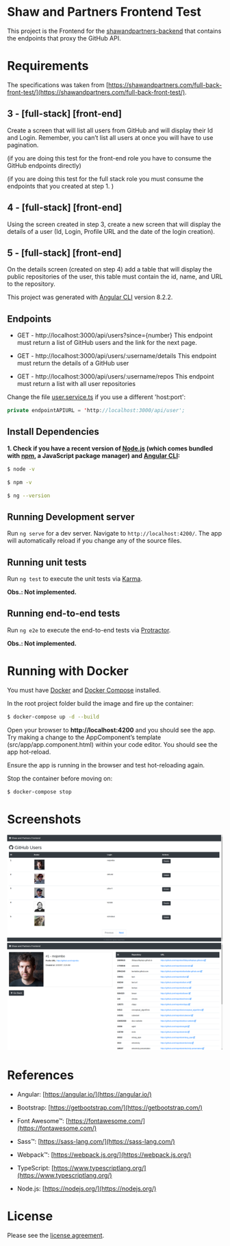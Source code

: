 # Shaw and Partners Frontend Test

This project is the Frontend for the [shawandpartners-backend](https://github.com/julianomacielferreira/shawandpartners-backend) that contains the endpoints that proxy the GitHub API.

# Requirements

The specifications was taken from [https://shawandpartners.com/full-back-front-test/](https://shawandpartners.com/full-back-front-test/).

## 3 - [full-stack] [front-end]
Create a screen that will list all users from GitHub and will display their Id and Login. Remember, you can’t list all users at once you will have to use pagination.

(if you are doing this test for the front-end role you have to consume the GitHub endpoints directly)

(if you are doing this test for the full stack role you must consume the endpoints that you created at step 1. )

## 4 - [full-stack] [front-end]
Using the screen created in step 3, create a new screen that will display the details of a user (Id, Login, Profile URL and the date of the login creation).

## 5 - [full-stack] [front-end]
On the details screen (created on step 4) add a table that will display the public repositories of the user, this table must contain the id, name, and URL to the repository.

This project was generated with [Angular CLI](https://github.com/angular/angular-cli) version 8.2.2.

## Endpoints

- GET - http://localhost:3000/api/users?since={number}
This endpoint must return a list of GitHub users and the link for the next page.

- GET - http://localhost:3000/api/users/:username/details
This endpoint must return the details of a GitHub user

- GET - http://localhost:3000/api/users/:username/repos
This endpoint must return a list with all user repositories

Change the file [user.service.ts](https://github.com/julianomacielferreira/shawandpartners-frontend/blob/master/src/app/services/user.service.ts) if you use a different 'host:port':

```java
private endpointAPIURL = 'http://localhost:3000/api/user';
```

## Install Dependencies

**1. Check if you have a recent version of [Node.js](https://nodejs.org/) (which comes bundled with [npm](https://www.npmjs.com/), a JavaScript package manager) and [Angular CLI](https://angular.io/guide/setup-local#step-1-install-the-angular-cli):**

```bash
$ node -v
```

```bash
$ npm -v
```

```bash
$ ng --version
```

## Running Development server

Run `ng serve` for a dev server. Navigate to `http://localhost:4200/`. The app will automatically reload if you change any of the source files.

## Running unit tests

Run `ng test` to execute the unit tests via [Karma](https://karma-runner.github.io).

**Obs.: Not implemented.**

## Running end-to-end tests

Run `ng e2e` to execute the end-to-end tests via [Protractor](http://www.protractortest.org/).

**Obs.: Not implemented.**

# Running with Docker

You must have [Docker](https://docs.docker.com/install/) and [Docker Compose](https://docs.docker.com/compose/install/) installed.

In the root project folder build the image and fire up the container:

```bash
$ docker-compose up -d --build
```

Open your browser to **http://localhost:4200** and you should see the app. Try making a change to the AppComponent’s template (src/app/app.component.html) within your code editor. You should see the app hot-reload. 

Ensure the app is running in the browser and test hot-reloading again. 

Stop the container before moving on:

```bash
$ docker-compose stop
```

# Screenshots

![](src/assets/screenshots/1.png)
![](src/assets/screenshots/2.png)

# References

- Angular: [https://angular.io/](https://angular.io/)

- Bootstrap: [https://getbootstrap.com/](https://getbootstrap.com/)

- Font Awesome&trade;: [https://fontawesome.com/](https://fontawesome.com/)

- Sass&trade;: [https://sass-lang.com/](https://sass-lang.com/)

- Webpack&trade;: [https://webpack.js.org/](https://webpack.js.org/)

- TypeScript: [https://www.typescriptlang.org/](https://www.typescriptlang.org/)

- Node.js: [https://nodejs.org/](https://nodejs.org/)

# License

Please see the [license agreement](https://github.com/julianomacielferreira/shawandpartners-frontend/blob/master/LICENSE).
